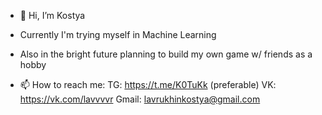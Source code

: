 - 👋 Hi, I’m Kostya
- Currently I'm trying myself in Machine Learning
- Also in the bright future planning to build my own game w/ friends as a hobby 

- 📫 How to reach me:
  TG: https://t.me/K0TuKk (preferable)
  VK: https://vk.com/lavvvvr
  Gmail: lavrukhinkostya@gmail.com
